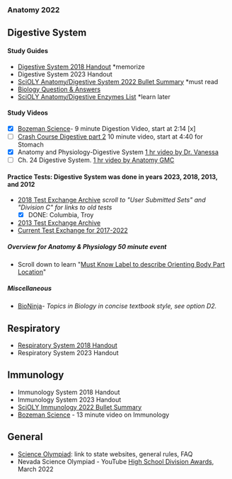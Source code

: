 ###  Anatomy 2022

## Digestive System
#### Study Guides
- [Digestive System 2018 Handout](https://www.soinc.org/sites/default/files/uploaded_files/2018_OVERVIEW_DIGESTIVE_SYSTEM_HANDOUT.pdf) *memorize
- Digestive System 2023 Handout
- [SciOLY Anatomy/Digestive System 2022 Bullet Summary](https://scioly.org/wiki/index.php/Anatomy/Digestive_System) *must read
- [Biology Question & Answers](https://www.biology-questions-and-answers.com/physiology-review.html)
- [SciOLY Anatomy/Digestive Enzymes List](https://scioly.org/wiki/index.php/Anatomy/Digestive_Secretion_List) *learn later

#### Study Videos
- [x] [Bozeman Science](https://youtu.be/nM5kMSjBrmw)- 9 minute Digestion Video, start at 2:14 [x]
- [ ] [Crash Course Digestive part 2](https://youtu.be/pqgcEIaXGME) 10 minute video, start at 4:40 for Stomach 
- [x] Anatomy and Physiology-Digestive System [1 hr video by Dr. Vanessa](https://youtu.be/vq6Ez993j0Q) 
- [ ] Ch. 24 Digestive System. [1 hr video by Anatomy GMC](https://youtu.be/fW1KTOk334s)

#### Practice Tests: Digestive System was done in years 2023, 2018, 2013, and 2012
- [2018 Test Exchange Archive](https://scioly.org/wiki/index.php/2018_Test_Exchange) 
  <i>scroll to "User Submitted Sets" and "Division C" for links to old tests </i>
    - [x] DONE: Columbia, Troy
- [2013 Test Exchange Archive](https://scioly.org/wiki/index.php/2013_Test_Exchange)
- [Current Test Exchange for 2017-2022](https://scioly.org/tests/)
   
##### Overview for Anatomy & Physiology 50 minute event
- Scroll down to learn "[Must Know Label to describe Orienting Body Part Location](https://scioly.org/wiki/index.php/Anatomy_and_Physiology)"

##### Miscellaneous
- [BioNinja](https://ib.bioninja.com.au/standard-level/topic-6-human-physiology/61-digestion-and-absorption/)- <i>Topics in Biology in concise textbook style, see option D2.</i>

## Respiratory
- [Respiratory System 2018 Handout](https://www.soinc.org/sites/default/files/uploaded_files/2018_RESPIRATORY_SYSTEM_HANDOUT.pdf)
- Respiratory System 2023 Handout

## Immunology
- Immunology System 2018 Handout
- Immunology System 2023 Handout
- [SciOLY Immunology 2022 Bullet Summary](https://scioly.org/wiki/index.php/Anatomy/Immune_System)
- [Bozeman Science](https://youtu.be/z3M0vU3Dv8E) - 13 minute video on Immunology
## General
- [Science Olympiad](https://www.soinc.org): link to state websites, general rules, FAQ
- Nevada Science Olympiad - YouTube [High School Division Awards](https://youtu.be/ebq0a__sUOk), March 2022 

 



